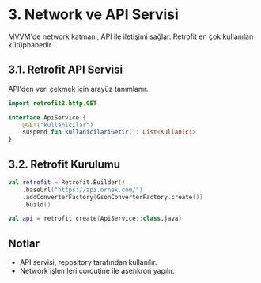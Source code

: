 # 3. Network ve API Servisi

MVVM'de network katmanı, API ile iletişimi sağlar. Retrofit en çok kullanılan kütüphanedir.

## 3.1. Retrofit API Servisi
API'den veri çekmek için arayüz tanımlanır.
```kotlin
import retrofit2.http.GET

interface ApiService {
    @GET("kullanicilar")
    suspend fun kullanicilariGetir(): List<Kullanici>
}
```

## 3.2. Retrofit Kurulumu
```kotlin
val retrofit = Retrofit.Builder()
    .baseUrl("https://api.ornek.com/")
    .addConverterFactory(GsonConverterFactory.create())
    .build()

val api = retrofit.create(ApiService::class.java)
```

## Notlar
- API servisi, repository tarafından kullanılır.
- Network işlemleri coroutine ile asenkron yapılır. 